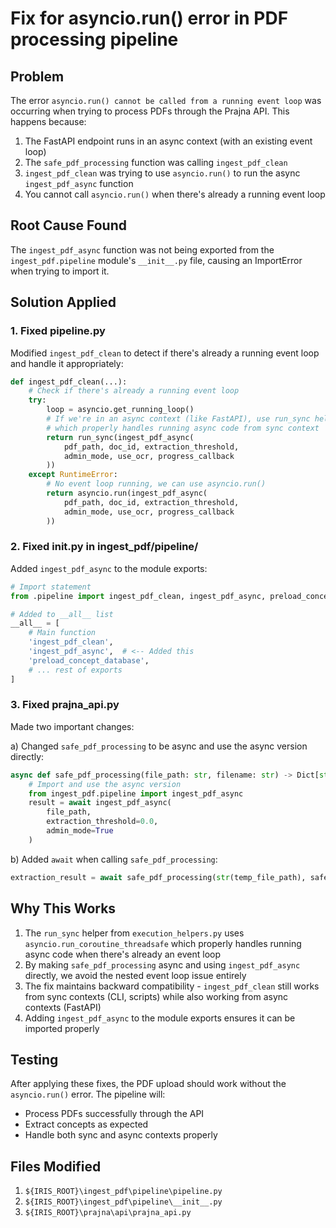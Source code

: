 # Fix for asyncio.run() error in PDF processing pipeline

## Problem
The error `asyncio.run() cannot be called from a running event loop` was occurring when trying to process PDFs through the Prajna API. This happens because:

1. The FastAPI endpoint runs in an async context (with an existing event loop)
2. The `safe_pdf_processing` function was calling `ingest_pdf_clean`
3. `ingest_pdf_clean` was trying to use `asyncio.run()` to run the async `ingest_pdf_async` function
4. You cannot call `asyncio.run()` when there's already a running event loop

## Root Cause Found
The `ingest_pdf_async` function was not being exported from the `ingest_pdf.pipeline` module's `__init__.py` file, causing an ImportError when trying to import it.

## Solution Applied

### 1. Fixed pipeline.py
Modified `ingest_pdf_clean` to detect if there's already a running event loop and handle it appropriately:

```python
def ingest_pdf_clean(...):
    # Check if there's already a running event loop
    try:
        loop = asyncio.get_running_loop()
        # If we're in an async context (like FastAPI), use run_sync helper
        # which properly handles running async code from sync context
        return run_sync(ingest_pdf_async(
            pdf_path, doc_id, extraction_threshold,
            admin_mode, use_ocr, progress_callback
        ))
    except RuntimeError:
        # No event loop running, we can use asyncio.run()
        return asyncio.run(ingest_pdf_async(
            pdf_path, doc_id, extraction_threshold,
            admin_mode, use_ocr, progress_callback
        ))
```

### 2. Fixed __init__.py in ingest_pdf/pipeline/
Added `ingest_pdf_async` to the module exports:

```python
# Import statement
from .pipeline import ingest_pdf_clean, ingest_pdf_async, preload_concept_database, ProgressTracker, get_db

# Added to __all__ list
__all__ = [
    # Main function
    'ingest_pdf_clean',
    'ingest_pdf_async',  # <-- Added this
    'preload_concept_database',
    # ... rest of exports
]
```

### 3. Fixed prajna_api.py
Made two important changes:

a) Changed `safe_pdf_processing` to be async and use the async version directly:
```python
async def safe_pdf_processing(file_path: str, filename: str) -> Dict[str, Any]:
    # Import and use the async version
    from ingest_pdf.pipeline import ingest_pdf_async
    result = await ingest_pdf_async(
        file_path, 
        extraction_threshold=0.0, 
        admin_mode=True
    )
```

b) Added `await` when calling `safe_pdf_processing`:
```python
extraction_result = await safe_pdf_processing(str(temp_file_path), safe_filename)
```

## Why This Works

1. The `run_sync` helper from `execution_helpers.py` uses `asyncio.run_coroutine_threadsafe` which properly handles running async code when there's already an event loop
2. By making `safe_pdf_processing` async and using `ingest_pdf_async` directly, we avoid the nested event loop issue entirely
3. The fix maintains backward compatibility - `ingest_pdf_clean` still works from sync contexts (CLI, scripts) while also working from async contexts (FastAPI)
4. Adding `ingest_pdf_async` to the module exports ensures it can be imported properly

## Testing
After applying these fixes, the PDF upload should work without the `asyncio.run()` error. The pipeline will:
- Process PDFs successfully through the API
- Extract concepts as expected
- Handle both sync and async contexts properly

## Files Modified
1. `${IRIS_ROOT}\ingest_pdf\pipeline\pipeline.py`
2. `${IRIS_ROOT}\ingest_pdf\pipeline\__init__.py`
3. `${IRIS_ROOT}\prajna\api\prajna_api.py`
